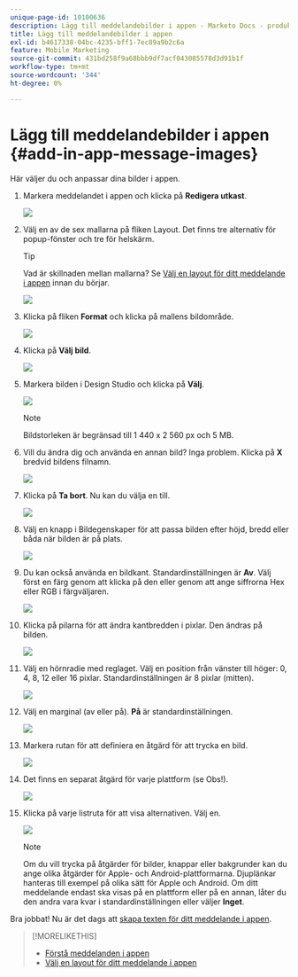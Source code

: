 ```yaml
---
unique-page-id: 10100636
description: Lägg till meddelandebilder i appen - Marketo Docs - produktdokumentation
title: Lägg till meddelandebilder i appen
exl-id: b4617338-04bc-4235-bff1-7ec89a9b2c6a
feature: Mobile Marketing
source-git-commit: 431bd258f9a68bbb9df7acf043085578d3d91b1f
workflow-type: tm+mt
source-wordcount: '344'
ht-degree: 0%

---
```


# Lägg till meddelandebilder i appen {#add-in-app-message-images}

Här väljer du och anpassar dina bilder i appen.

1. Markera meddelandet i appen och klicka på **Redigera utkast**.

   ![](assets/image2016-5-4-10-3a20-3a14.png)

1. Välj en av de sex mallarna på fliken Layout. Det finns tre alternativ för popup-fönster och tre för helskärm.

   >[!TIP]
   >
   >Vad är skillnaden mellan mallarna? Se [Välj en layout för ditt meddelande i appen](/help/marketo/product-docs/mobile-marketing/in-app-messages/creating-in-app-messages/choose-a-layout-for-your-in-app-message.md) innan du börjar.

   ![](assets/image2016-5-4-10-3a21-3a33.png)

1. Klicka på fliken **Format** och klicka på mallens bildområde.

   ![](assets/image2016-5-3-16-3a53-3a23.png)

1. Klicka på **Välj bild**.

   ![](assets/image2016-5-6-8-3a53-3a55.png)

1. Markera bilden i Design Studio och klicka på **Välj**.

   ![](assets/image2016-5-6-8-3a58-3a40.png)

   >[!NOTE]
   >
   >Bildstorleken är begränsad till 1 440 x 2 560 px och 5 MB.

1. Vill du ändra dig och använda en annan bild? Inga problem. Klicka på **X** bredvid bildens filnamn.

   ![](assets/image2016-5-6-9-3a0-3a16.png)

1. Klicka på **Ta bort**. Nu kan du välja en till.

   ![](assets/image2016-5-6-9-3a1-3a3.png)

1. Välj en knapp i Bildegenskaper för att passa bilden efter höjd, bredd eller båda när bilden är på plats.

   ![](assets/image2016-5-6-9-3a4-3a47.png)

1. Du kan också använda en bildkant. Standardinställningen är **Av**. Välj först en färg genom att klicka på den eller genom att ange siffrorna Hex eller RGB i färgväljaren.

   ![](assets/image2016-5-6-9-3a9-3a0.png)

1. Klicka på pilarna för att ändra kantbredden i pixlar. Den ändras på bilden.

   ![](assets/image2016-5-6-9-3a35-3a43.png)

1. Välj en hörnradie med reglaget. Välj en position från vänster till höger: 0, 4, 8, 12 eller 16 pixlar. Standardinställningen är 8 pixlar (mitten).

   ![](assets/image2016-5-6-9-3a39-3a28.png)

1. Välj en marginal (av eller på). **På** är standardinställningen.

   ![](assets/image2016-5-6-9-3a42-3a15.png)

1. Markera rutan för att definiera en åtgärd för att trycka en bild.

   ![](assets/image2016-5-6-9-3a48-3a58.png)

1. Det finns en separat åtgärd för varje plattform (se Obs!).

   ![](assets/image2016-5-6-9-3a50-3a15.png)

1. Klicka på varje listruta för att visa alternativen. Välj en.

   ![](assets/image2016-5-6-9-3a52-3a41.png)

   >[!NOTE]
   >
   >Om du vill trycka på åtgärder för bilder, knappar eller bakgrunder kan du ange olika åtgärder för Apple- och Android-plattformarna. Djuplänkar hanteras till exempel på olika sätt för Apple och Android. Om ditt meddelande endast ska visas på en plattform eller på en annan, låter du den andra vara kvar i standardinställningen eller väljer **Inget**.

Bra jobbat! Nu är det dags att [skapa texten för ditt meddelande i appen](/help/marketo/product-docs/mobile-marketing/in-app-messages/creating-in-app-messages/create-in-app-message-text.md).

>[!MORELIKETHIS]
>
>* [Förstå meddelanden i appen](/help/marketo/product-docs/mobile-marketing/in-app-messages/understanding-in-app-messages.md)
>* [Välj en layout för ditt meddelande i appen](/help/marketo/product-docs/mobile-marketing/in-app-messages/creating-in-app-messages/choose-a-layout-for-your-in-app-message.md)
